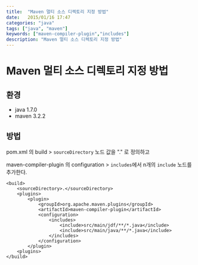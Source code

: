```yaml
---
title:  "Maven 멀티 소스 디렉토리 지정 방법"
date:   2015/01/16 17:47
categories: "java"
tags: ["java", "maven"]
keywords: ["maven-compiler-plugin","includes"]
description: "Maven 멀티 소스 디렉토리 지정 방법"
---
```


# Maven 멀티 소스 디렉토리 지정 방법

## 환경

- java 1.7.0
- maven 3.2.2

## 방법

pom.xml 의 build > `sourceDirectory` 노드 값을 "." 로 정의하고

maven-compiler-plugin 의 configuration > `includes`에서 n개의 `include` 노드를 추가한다.


```
<build>
    <sourceDirectory>.</sourceDirectory>
    <plugins>
        <plugin>
            <groupId>org.apache.maven.plugins</groupId>
            <artifactId>maven-compiler-plugin</artifactId>
            <configuration>
                <includes>
                    <include>src/main/jdf/**/*.java</include>
                    <include>src/main/java/**/*.java</include>
                </includes>
            </configuration>
        </plugin>
    <plugins>
</build>
```
